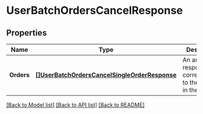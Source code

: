 # UserBatchOrdersCancelResponse

## Properties
Name | Type | Description | Notes
------------ | ------------- | ------------- | -------------
**Orders** | [**[]UserBatchOrdersCancelSingleOrderResponse**](UserBatchOrdersCancelSingleOrderResponse.md) | An array of responses corresponding to the orders in the request. | [default to null]

[[Back to Model list]](../README.md#documentation-for-models) [[Back to API list]](../README.md#documentation-for-api-endpoints) [[Back to README]](../README.md)

